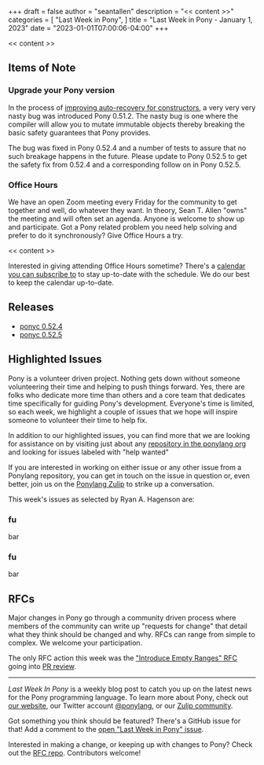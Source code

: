 +++
draft = false
author = "seantallen"
description = "<< content >>"
categories = [
    "Last Week in Pony",
]
title = "Last Week in Pony - January 1, 2023"
date = "2023-01-01T07:00:06-04:00"
+++

<< content >>

<!--more-->

## Items of Note

### Upgrade your Pony version

In the process of [improving auto-recovery for constructors](https://github.com/ponylang/ponyc/pull/4124), a very very very nasty bug was introduced Pony 0.51.2. The nasty bug is one where the compiler will allow you to mutate immutable objects thereby breaking the basic safety guarantees that Pony provides.

The bug was fixed in Pony 0.52.4 and a number of tests to assure that no such breakage happens in the future. Please update to Pony 0.52.5 to get the safety fix from 0.52.4 and a corresponding follow on in Pony 0.52.5.

### Office Hours

We have an open Zoom meeting every Friday for the community to get together and well, do whatever they want. In theory, Sean T. Allen "owns" the meeting and will often set an agenda. Anyone is welcome to show up and participate. Got a Pony related problem you need help solving and prefer to do it synchronously? Give Office Hours a try.

<< content >>

Interested in giving attending Office Hours sometime? There's a [calendar you can subscribe to](https://calendar.google.com/calendar/ical/4465e68ae24131ae00461a40893f2637a2c9ac510e311a44ff78680e2f183ce3%40group.calendar.google.com/public/basic.ics) to stay up-to-date with the schedule. We do our best to keep the calendar up-to-date.

## Releases

- [ponyc 0.52.4](https://github.com/ponylang/ponyc/releases/tag/0.52.4)
- [ponyc 0.52.5](https://github.com/ponylang/ponyc/releases/tag/0.52.5)

## Highlighted Issues

Pony is a volunteer driven project. Nothing gets down without someone volunteering their time and helping to push things forward. Yes, there are folks who dedicate more time than others and a core team that dedicates time specifically for guiding Pony's development. Everyone's time is limited, so each week, we highlight a couple of issues that we hope will inspire someone to volunteer their time to help fix.

In addition to our highlighted issues, you can find more that we are looking for assistance on by visiting just about any [repository in the ponylang org](https://github.com/ponylang/) and looking for issues labeled with "help wanted"

If you are interested in working on either issue or any other issue from a Ponylang repository, you can get in touch on the issue in question or, even better, join us on the [Ponylang Zulip](https://ponylang.zulipchat.com/) to strike up a conversation.

This week's issues as selected by Ryan A. Hagenson are:

### fu

bar

### fu

bar

## RFCs

Major changes in Pony go through a community driven process where members of the community can write up "requests for change" that detail what they think should be changed and why. RFCs can range from simple to complex. We welcome your participation.

The only RFC action this week was the ["Introduce Empty Ranges" RFC](https://github.com/ponylang/rfcs/blob/main/text/0076-introduce%20empty%20ranges.md) going into [PR review](https://github.com/ponylang/ponyc/pull/4280).

---

_Last Week In Pony_ is a weekly blog post to catch you up on the latest news for the Pony programming language. To learn more about Pony, check out [our website](https://ponylang.io), our Twitter account [@ponylang](https://twitter.com/ponylang), or our [Zulip community](https://ponylang.zulipchat.com).

Got something you think should be featured? There's a GitHub issue for that! Add a comment to the [open "Last Week in Pony" issue](https://github.com/ponylang/ponylang.github.io/issues?q=is%3Aissue+is%3Aopen+label%3Alast-week-in-pony).

Interested in making a change, or keeping up with changes to Pony? Check out the [RFC repo](https://github.com/ponylang/rfcs). Contributors welcome!
